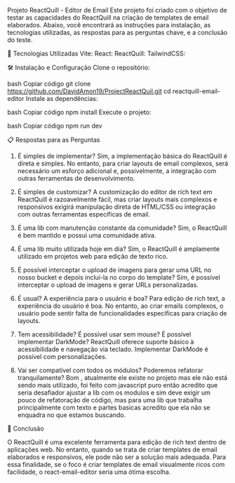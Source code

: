 Projeto ReactQuill - Editor de Email
Este projeto foi criado com o objetivo de testar as capacidades do ReactQuill na criação de templates de email elaborados. Abaixo, você encontrará as instruções para instalação, as tecnologias utilizadas, as respostas para as perguntas chave, e a conclusão do teste.

🚀 Tecnologias Utilizadas
Vite:
React:
ReactQuill:
TailwindCSS:


🛠️ Instalação e Configuração
Clone o repositório:

bash
Copiar código
git clone https://github.com/DavidAmon19/ProjectReactQuil.git
cd reactquill-email-editor
Instale as dependências:

bash
Copiar código
npm install
Execute o projeto:

bash
Copiar código
npm run dev


📋 Respostas para as Perguntas
1. É simples de implementar?
Sim, a implementação básica do ReactQuill é direta e simples. No entanto, para criar layouts de email complexos, será necessário um esforço adicional e, possivelmente, a integração com outras ferramentas de desenvolvimento.

2. É simples de customizar?
A customização do editor de rich text em ReactQuill é razoavelmente fácil, mas criar layouts mais complexos e responsivos exigirá manipulação direta de HTML/CSS ou integração com outras ferramentas específicas de email.

3. É uma lib com manutenção constante da comunidade?
Sim, o ReactQuill é bem mantido e possui uma comunidade ativa. 

4. É uma lib muito utilizada hoje em dia?
Sim, o ReactQuill é amplamente utilizado em projetos web para edição de texto rico.

5. É possível interceptar o upload de imagens para gerar uma URL no nosso bucket e depois incluí-la no corpo do template?
Sim, é possível interceptar o upload de imagens e gerar URLs personalizadas.

6. É usual? A experiência para o usuário é boa?
Para edição de rich text, a experiência do usuário é boa. No entanto, ao criar emails complexos, o usuário pode sentir falta de funcionalidades específicas para criação de layouts.

7. Tem acessibilidade? É possível usar sem mouse? É possível implementar DarkMode?
ReactQuill oferece suporte básico à acessibilidade e navegação via teclado. Implementar DarkMode é possível com personalizações.

8. Vai ser compatível com todos os módulos? Poderemos refatorar tranquilamente?
Bom , atualmente ele existe no projeto mas ele não está sendo mais utilizado, foi feito com javascript puro então acredito que seria desafiador ajustar a lib com os modulos e sim deve exigir um pouco de refatoração de código, mas para uma lib que trabalha principalmente com texto e partes basicas acredito que ela não se enquadra no que estamos buscando.

📝 Conclusão

O ReactQuill é uma excelente ferramenta para edição de rich text dentro de aplicações web. No entanto, quando se trata de criar templates de email elaborados e responsivos, ele pode não ser a solução mais adequada. Para essa finalidade, se o foco é criar templates de email visualmente ricos com facilidade, o react-email-editor seria uma ótima escolha.

